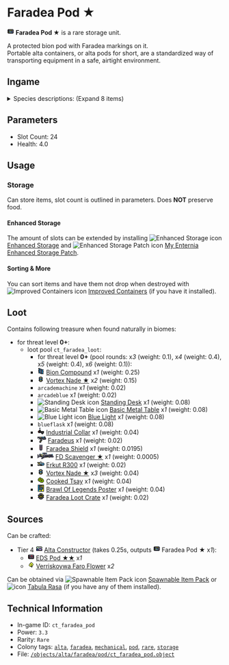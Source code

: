 # Faradea Pod ★

<img src="https://raw.githubusercontent.com/Ceterai/Enternia/main/objects/alta/faradea/pod/icon.png" alt="Faradea Pod ★ icon" loading="lazy" width="auto" height="16px"/> **Faradea Pod ★** is a rare storage unit.

A protected bion pod with Faradea markings on it.  
Portable alta containers, or alta pods for short, are a standardized way of transporting equipment in a safe, airtight environment.

## Ingame

<details markdown="1"><summary>Species descriptions: (Expand 8 items)</summary>

- Alta: Looks like a Faradea pod. Probably has all kinds of things in there.
- Apex: A pod chest. What's inside?
- Avian: These chests are built strong, to protect the contents.
- Floran: Let'ss get chesst open! Maybe food insside.
- Glitch: Eager. No time to waste, open it up!
- Human: A pod chest is always a welcome sight.
- Hylotl: Presents are most exciting when they're still wrapped.
- Novakid: A pod chest. Wonder what's inside...

</details>

## Parameters

- Slot Count: 24  
- Health: 4.0

## Usage

### Storage

Can store items, slot count is outlined in parameters. Does **NOT** preserve food.

#### Enhanced Storage

The amount of slots can be extended by installing <img src="https://steamuserimages-a.akamaihd.net/ugc/1759188247844907066/5E39527D4F5A703B1C1A3D3C4F23912ACE01BA04/" alt="Enhanced Storage icon" width="16" height="16"/> [Enhanced Storage](https://steamcommunity.com/sharedfiles/filedetails/?id=731220462) and <img src="https://steamuserimages-a.akamaihd.net/ugc/2536171416446224897/121F4BD59A80D194E06AB1E25B7FE5DB46381E34/" alt="Enhanced Storage Patch icon" width="16" height="16"/> [My Enternia Enhanced Storage Patch](https://ceterai.github.io/MyEnternia/Mods/MyEnterniaEnhancedStoragePatch/).

#### Sorting & More

You can sort items and have them not drop when destroyed with <img src="https://steamuserimages-a.akamaihd.net/ugc/447365001613662375/EDF6BC015301AF4EE92EB95442DCFF0FB6D6B480/" alt="Improved Containers icon" width="16" height="16"/> [Improved Containers](https://steamcommunity.com/sharedfiles/filedetails/?id=729427606) (if you have it installed).

## Loot

Contains following treasure when found naturally in biomes:

- for threat level **0+**:
  - loot pool `ct_faradea_loot`:
    - for threat level **0+** (pool rounds: x*3* (weight: 0.1), x*4* (weight: 0.4), x*5* (weight: 0.4), x*6* (weight: 0.1)):
    - <img src="https://raw.githubusercontent.com/Ceterai/Enternia/main/items/generic/crafting/alta/bion.png" alt="Bion Compound icon" loading="lazy" width="auto" height="16px"/> [Bion Compound](https://ceterai.github.io/MyEnternia/Wiki/BionCompound) x*1* (weight: 0.25)
    - <img src="https://raw.githubusercontent.com/Ceterai/Enternia/main/items/throwables/ct_vortex_nade.png" alt="Vortex Nade ★ icon" loading="lazy" width="auto" height="16px"/> [Vortex Nade ★](https://ceterai.github.io/MyEnternia/Wiki/VortexNade) x*2* (weight: 0.15)
    - `arcademachine` x*1* (weight: 0.02)
    - `arcadeblue` x*1* (weight: 0.02)
    - <img src="https://starbounder.org/mediawiki/images/e/e4/Standing_Desk.png" alt="Standing Desk icon" loading="lazy" width="6px" height="6px"/> [Standing Desk](https://starbounder.org/Standing_Desk) x*1* (weight: 0.08)
    - <img src="https://starbounder.org/mediawiki/images/9/9e/Basic_Metal_Table.png" alt="Basic Metal Table icon" loading="lazy" width="17.25px" height="6px"/> [Basic Metal Table](https://starbounder.org/Basic_Metal_Table) x*1* (weight: 0.08)
    - <img src="https://starbounder.org/mediawiki/images/f/f9/Blue_Light.png" alt="Blue Light icon" loading="lazy" width="6px" height="0.75px"/> [Blue Light](https://starbounder.org/Blue_Light) x*1* (weight: 0.08)
    - `blueflask` x*1* (weight: 0.08)
    - <img src="https://raw.githubusercontent.com/Ceterai/Enternia/main/items/armors/alta/other/industrial_collar/icon.png" alt="Industrial Collar icon" loading="lazy" width="auto" height="16px"/> [Industrial Collar](https://ceterai.github.io/MyEnternia/Wiki/IndustrialCollar) x*1* (weight: 0.04)
    - <img src="https://raw.githubusercontent.com/Ceterai/Enternia/main/items/active/weapons/ranged/alta/blaster/ct_faradeus.png" alt="Faradeus icon" loading="lazy" width="auto" height="16px"/> [Faradeus](https://ceterai.github.io/MyEnternia/Wiki/Faradeus) x*1* (weight: 0.02)
    - <img src="https://raw.githubusercontent.com/Ceterai/Enternia/main/items/active/shields/ct_eds_shield.png" alt="Faradea Shield icon" loading="lazy" width="auto" height="16px"/> [Faradea Shield](https://ceterai.github.io/MyEnternia/Wiki/FaradeaShield) x*1* (weight: 0.0195)
    - <img src="https://raw.githubusercontent.com/Ceterai/Enternia/main/items/active/weapons/ranged/alta/heavy/ct_faradea_scavenger.png" alt="FD Scavenger ★ icon" loading="lazy" width="auto" height="16px"/> [FD Scavenger ★](https://ceterai.github.io/MyEnternia/Wiki/FDScavenger) x*1* (weight: 0.0005)
    - <img src="https://raw.githubusercontent.com/Ceterai/Enternia/main/items/active/alta/tools/cut/erkut/icon.png" alt="Erkut R300 icon" loading="lazy" width="auto" height="16px"/> [Erkut R300](https://ceterai.github.io/MyEnternia/Wiki/ErkutR300) x*1* (weight: 0.02)
    - <img src="https://raw.githubusercontent.com/Ceterai/Enternia/main/items/throwables/ct_vortex_nade.png" alt="Vortex Nade ★ icon" loading="lazy" width="auto" height="16px"/> [Vortex Nade ★](https://ceterai.github.io/MyEnternia/Wiki/VortexNade) x*3* (weight: 0.04)
    - <img src="https://raw.githubusercontent.com/Ceterai/Enternia/main/items/generic/food/tier1/ct_tsay_cooked.png" alt="Cooked Tsay icon" loading="lazy" width="auto" height="16px"/> [Cooked Tsay](https://ceterai.github.io/MyEnternia/Wiki/CookedTsay) x*1* (weight: 0.04)
    - <img src="https://raw.githubusercontent.com/Ceterai/Enternia/main/codex/alta/paper/faradea.png" alt="Brawl Of Legends Poster icon" loading="lazy" width="auto" height="16px"/> [Brawl Of Legends Poster](https://ceterai.github.io/MyEnternia/Wiki/BrawlOfLegendsPoster) x*1* (weight: 0.04)
    - <img src="https://raw.githubusercontent.com/Ceterai/Enternia/main/items/active/alta/loot/biome/ct_faradea_loot.png" alt="Faradea Loot Crate icon" loading="lazy" width="auto" height="16px"/> [Faradea Loot Crate](https://ceterai.github.io/MyEnternia/Wiki/FaradeaLootCrate) x*1* (weight: 0.02)

## Sources

Can be crafted:

- Tier 4 ![ ](https://raw.githubusercontent.com/Ceterai/Enternia/main/objects/alta/crafting/constructor/icon4.png) [Alta Constructor](https://ceterai.github.io/MyEnternia/Wiki/AltaConstructor) (takes 0.25s, outputs <img src="https://raw.githubusercontent.com/Ceterai/Enternia/main/objects/alta/faradea/pod/icon.png" alt="Faradea Pod ★ icon" loading="lazy" width="auto" height="16px"/> Faradea Pod ★ x*1*):
  - <img src="https://raw.githubusercontent.com/Ceterai/Enternia/main/objects/alta/eds/decorative/pod/icon.png" alt="EDS Pod ★★ icon" loading="lazy" width="auto" height="16px"/> [EDS Pod ★★](https://ceterai.github.io/MyEnternia/Wiki/EDSPod) x*1*
  - <img src="https://raw.githubusercontent.com/Ceterai/Enternia/main/objects/biome/alterash/koywa/flowers/faro/icon.png" alt="Verriskoywa Faro Flower icon" loading="lazy" width="auto" height="16px"/> [Verriskoywa Faro Flower](https://ceterai.github.io/MyEnternia/Wiki/VerriskoywaFaroFlower) x*2*

Can be obtained via <img src="https://raw.githubusercontent.com/Silverfeelin/Starbound-SpawnableItemPack/master/interface/sip/iconSmall.png" alt="Spawnable Item Pack icon" width="18" height="14"/> [Spawnable Item Pack](https://steamcommunity.com/sharedfiles/filedetails/?id=733665104) or <img src="https://steamuserimages-a.akamaihd.net/ugc/263843960696222713/3EC9A7C005541F7D577EBCB8C5736B4EFC9973D6/" alt="icon" width="8" height="12"/> [Tabula Rasa](https://community.playstarbound.com/resources/the-tabula-rasa.3222/) (if you have any of them installed).

## Technical Information

- In-game ID: `ct_faradea_pod`
- Power: `3.3`
- Rarity: `Rare`
- Colony tags: [`alta`](https://ceterai.github.io/MyEnternia/Wiki/Tags/Alta), [`faradea`](https://ceterai.github.io/MyEnternia/Wiki/Tags/Faradea), [`mechanical`](https://ceterai.github.io/MyEnternia/Wiki/Tags/Mechanical), [`pod`](https://ceterai.github.io/MyEnternia/Wiki/Tags/Pod), [`rare`](https://ceterai.github.io/MyEnternia/Wiki/Tags/Rare), [`storage`](https://ceterai.github.io/MyEnternia/Wiki/Tags/Storage)
- File: [`/objects/alta/faradea/pod/ct_faradea_pod.object`](https://github.com/Ceterai/Enternia/blob/main/objects/alta/faradea/pod/ct_faradea_pod.object)
